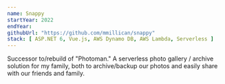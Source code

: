 ```yaml
---
name: Snappy
startYear: 2022
endYear:
githubUrl: "https://github.com/mmillican/snappy"
stack: [ ASP.NET 6, Vue.js, AWS Dynamo DB, AWS Lambda, Serverless ]
---
```


Successor to/rebuild of "Photoman." A serverless photo gallery / archive solution for my family, both to archive/backup
our photos and easily share with our friends and family.
